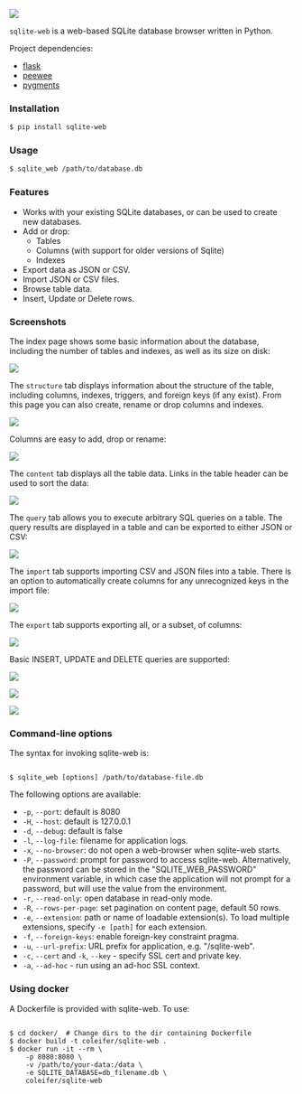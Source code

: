 ![](http://media.charlesleifer.com/blog/photos/sqlite-web.png)

`sqlite-web` is a web-based SQLite database browser written in Python.

Project dependencies:

* [flask](http://flask.pocoo.org)
* [peewee](http://docs.peewee-orm.com)
* [pygments](http://pygments.org)

### Installation

```sh
$ pip install sqlite-web
```

### Usage

```sh
$ sqlite_web /path/to/database.db
```

### Features

* Works with your existing SQLite databases, or can be used to create new databases.
* Add or drop:
  * Tables
  * Columns (with support for older versions of Sqlite)
  * Indexes
* Export data as JSON or CSV.
* Import JSON or CSV files.
* Browse table data.
* Insert, Update or Delete rows.

### Screenshots

The index page shows some basic information about the database, including the number of tables and indexes, as well as its size on disk:

![](https://media.charlesleifer.com/blog/photos/im-1694620302295.png)

The `structure` tab displays information about the structure of the table, including columns, indexes, triggers, and foreign keys (if any exist). From this page you can also create, rename or drop columns and indexes.

![](https://media.charlesleifer.com/blog/photos/im-1694620314144.png)

Columns are easy to add, drop or rename:

![](https://media.charlesleifer.com/blog/photos/im-1694620333535.png)

The `content` tab displays all the table data. Links in the table header can be used to sort the data:

![](https://media.charlesleifer.com/blog/photos/im-1707415896996.png)

The `query` tab allows you to execute arbitrary SQL queries on a table. The query results are displayed in a table and can be exported to either JSON or CSV:

![](https://media.charlesleifer.com/blog/photos/im-1707415396996.png)

The `import` tab supports importing CSV and JSON files into a table. There is an option to automatically create columns for any unrecognized keys in the import file:

![](https://media.charlesleifer.com/blog/photos/im-1694620413940.png)

The `export` tab supports exporting all, or a subset, of columns:

![](https://media.charlesleifer.com/blog/photos/im-1694620429054.png)

Basic INSERT, UPDATE and DELETE queries are supported:

![](https://media.charlesleifer.com/blog/photos/im-1694620441528.png)

![](https://media.charlesleifer.com/blog/photos/im-1694620459831.png)

![](https://media.charlesleifer.com/blog/photos/im-1694620475286.png)

### Command-line options

The syntax for invoking sqlite-web is:

```console

$ sqlite_web [options] /path/to/database-file.db
```

The following options are available:

* `-p`, `--port`: default is 8080
* `-H`, `--host`: default is 127.0.0.1
* `-d`, `--debug`: default is false
* `-l`, `--log-file`: filename for application logs.
* `-x`, `--no-browser`: do not open a web-browser when sqlite-web starts.
* `-P`, `--password`: prompt for password to access sqlite-web.
  Alternatively, the password can be stored in the "SQLITE_WEB_PASSWORD"
  environment variable, in which case the application will not prompt for a
  password, but will use the value from the environment.
* `-r`, `--read-only`: open database in read-only mode.
* `-R`, `--rows-per-page`: set pagination on content page, default 50 rows.
* `-e`, `--extension`: path or name of loadable extension(s). To load
  multiple extensions, specify ``-e [path]`` for each extension.
* `-f`, `--foreign-keys`: enable foreign-key constraint pragma.
* `-u`, `--url-prefix`: URL prefix for application, e.g. "/sqlite-web".
* `-c`, `--cert` and ``-k``, ``--key`` - specify SSL cert and private key.
* `-a`, `--ad-hoc` - run using an ad-hoc SSL context.

### Using docker

A Dockerfile is provided with sqlite-web. To use:

```console

$ cd docker/  # Change dirs to the dir containing Dockerfile
$ docker build -t coleifer/sqlite-web .
$ docker run -it --rm \
    -p 8080:8080 \
    -v /path/to/your-data:/data \
    -e SQLITE_DATABASE=db_filename.db \
    coleifer/sqlite-web
```
